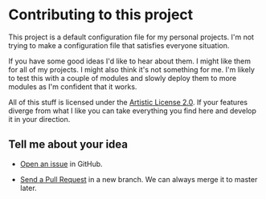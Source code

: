 # Contributing to this project

This project is a default configuration file for my personal projects. I'm not trying to make a configuration file that satisfies everyone situation.

If you have some good ideas I'd like to hear about them. I might like them for all of my projects. I might also think it's not something for me. I'm likely to test this with a couple of modules and slowly deploy them to more modules as I'm confident that it works.

All of this stuff is licensed under the [Artistic License 2.0](LICENSE). If your features diverge from what I like you can take everything you find here and develop it in your direction.

## Tell me about your idea

* [Open an issue](https://github.com/briandfoy/brians_perl6_appveyor_config/issue) in GitHub.

* [Send a Pull Request](https://github.com/briandfoy/brians_perl6_appveyor_config/pulls) in a new branch. We can always merge it to master later.
